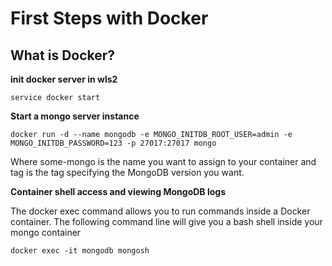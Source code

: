 
# First Steps with Docker 

## What is Docker?

**init docker server in wls2**

``service docker start``


**Start a mongo server instance**

`docker run -d --name mongodb -e MONGO_INITDB_ROOT_USER=admin -e MONGO_INITDB_PASSWORD=123 -p 27017:27017 mongo`
<p>
  Where some-mongo is the name you want to assign to your container and tag is the tag specifying the MongoDB version you want.
</p>


**Container shell access and viewing MongoDB logs**
<p>
The docker exec command allows you to run commands inside a Docker container. The following command line will give you a bash shell inside your mongo container
</p>


`docker exec -it mongodb mongosh`
